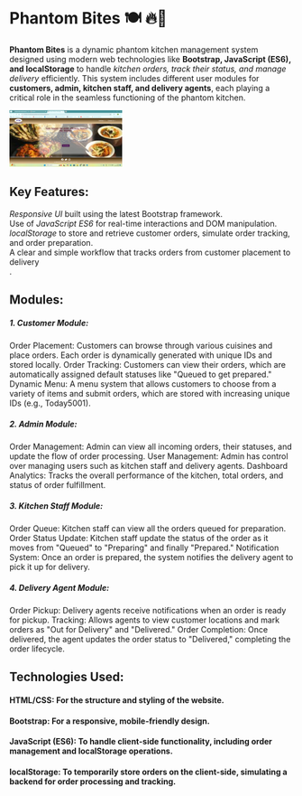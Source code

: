 # Phantom Bites 🍽️ 🔥🍲 

**Phantom Bites** is a dynamic phantom kitchen management system designed using modern web technologies like **Bootstrap, JavaScript (ES6), and localStorage** to handle *kitchen orders, track their status, and manage delivery* efficiently. This system includes different user modules for **customers, admin, kitchen staff, and delivery agents**, each playing a critical role in the seamless functioning of the phantom kitchen. 

<img src="https://github.com/ssgodse2002/phantom-bites-web/blob/main/proj_BS_Homepage.png?raw=true" alt="Logo" width="200" height="100">


## Key Features:  

*Responsive UI* built using the latest Bootstrap framework.  
Use of *JavaScript ES6* for real-time interactions and DOM manipulation.  
*localStorage* to store and retrieve customer orders, simulate order tracking, and order preparation.<br>
A clear and simple workflow that tracks orders from customer placement to delivery<br>
.
## Modules:<br>
##### 1. Customer Module:
Order Placement: Customers can browse through various cuisines and place orders. Each order is dynamically generated with unique IDs and stored locally.
Order Tracking: Customers can view their orders, which are automatically assigned default statuses like "Queued to get prepared."
Dynamic Menu: A menu system that allows customers to choose from a variety of items and submit orders, which are stored with increasing unique IDs (e.g., Today5001).
##### 2. Admin Module:
Order Management: Admin can view all incoming orders, their statuses, and update the flow of order processing.
User Management: Admin has control over managing users such as kitchen staff and delivery agents.
Dashboard Analytics: Tracks the overall performance of the kitchen, total orders, and status of order fulfillment.
##### 3. Kitchen Staff Module:
Order Queue: Kitchen staff can view all the orders queued for preparation.
Order Status Update: Kitchen staff update the status of the order as it moves from "Queued" to "Preparing" and finally "Prepared."
Notification System: Once an order is prepared, the system notifies the delivery agent to pick it up for delivery.
##### 4. Delivery Agent Module:
Order Pickup: Delivery agents receive notifications when an order is ready for pickup.
Tracking: Allows agents to view customer locations and mark orders as "Out for Delivery" and "Delivered."
Order Completion: Once delivered, the agent updates the order status to "Delivered," completing the order lifecycle.

## Technologies Used:
#### HTML/CSS: For the structure and styling of the website.
#### Bootstrap: For a responsive, mobile-friendly design.
#### JavaScript (ES6): To handle client-side functionality, including order management and localStorage operations.
#### localStorage: To temporarily store orders on the client-side, simulating a backend for order processing and tracking.
